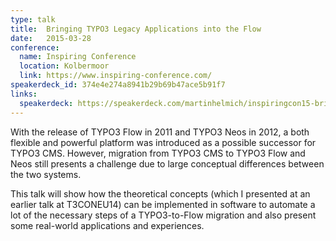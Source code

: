 ```yaml
---
type: talk
title:  Bringing TYPO3 Legacy Applications into the Flow
date:   2015-03-28
conference:
  name: Inspiring Conference
  location: Kolbermoor
  link: https://www.inspiring-conference.com/
speakerdeck_id: 374e4e274a8941b29b69b47ace5b91f7
links:
  speakerdeck: https://speakerdeck.com/martinhelmich/inspiringcon15-bringing-typo3-legacy-applications-into-the-flow
---
```


With the release of TYPO3 Flow in 2011 and TYPO3 Neos in 2012, a both flexible and powerful platform was introduced as a possible successor for TYPO3 CMS. However, migration from TYPO3 CMS to TYPO3 Flow and Neos still presents a challenge due to large conceptual differences between the two systems.

This talk will show how the theoretical concepts (which I presented at an earlier talk at T3CONEU14) can be implemented in software to automate a lot of the necessary steps of a TYPO3-to-Flow migration and also present some real-world applications and experiences.
